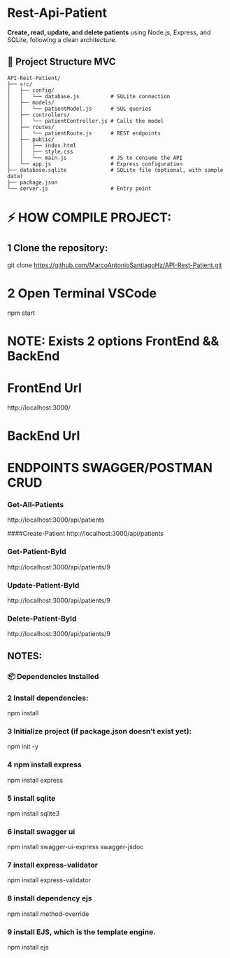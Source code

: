 # Rest-Api-Patient
**Create, read, update, and delete patients** using Node.js, Express, and SQLite, following a clean architecture.

## 📁 Project Structure MVC

```
API-Rest-Patient/
├── src/
│   ├── config/
│   │   └── database.js          # SQLite connection
│   ├── models/
│   │   └── patientModel.js      # SQL queries
│   ├── controllers/
│   │   └── patientController.js # Calls the model
│   ├── routes/
│   │   └── patientRoute.js      # REST endpoints
│   ├── public/
│   │   ├── index.html
│   │   ├── style.css
│   │   └── main.js              # JS to consume the API
│   └── app.js                   # Express configuration
├── database.sqlite              # SQLite file (optional, with sample data)
├── package.json
└── server.js                    # Entry point
```

# ⚡ HOW COMPILE PROJECT:

## 1 Clone the repository:
git clone https://github.com/MarcoAntonioSantiagoHz/API-Rest-Patient.git

#  2 Open Terminal VSCode
npm start

# NOTE: Exists 2 options FrontEnd && BackEnd

#  FrontEnd Url
http://localhost:3000/
 
#  BackEnd Url

# ENDPOINTS SWAGGER/POSTMAN CRUD

### Get-All-Patients
http://localhost:3000/api/patients

####Create-Patient
http://localhost:3000/api/patients

### Get-Patient-ById
http://localhost:3000/api/patients/9

### Update-Patient-ById
http://localhost:3000/api/patients/9

### Delete-Patient-ById
http://localhost:3000/api/patients/9


## NOTES:

### 📦 Dependencies Installed
 
### 2 Install dependencies:
npm install

### 3 Initialize project (if package.json doesn’t exist yet):
npm init -y

### 4 npm install express
npm install express

### 5 install sqlite
npm install sqlite3

### 6 install swagger ui
npm install swagger-ui-express swagger-jsdoc

### 7 install express-validator
npm install express-validator

### 8 install dependency ejs
npm install method-override

### 9 install EJS, which is the template engine.
npm install ejs

